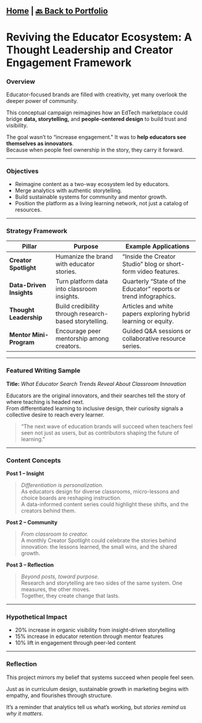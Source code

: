 [Home](https://stacynwigwe.github.io/product-experiments/) | 
[🔙 Back to Portfolio](https://stacynwigwe.github.io/portfolio/)
---
# Reviving the Educator Ecosystem: A Thought Leadership and Creator Engagement Framework

### Overview  
Educator-focused brands are filled with creativity, yet many overlook the deeper power of community.  

This conceptual campaign reimagines how an EdTech marketplace could bridge **data, storytelling,** and **people-centered design** to build trust and visibility.

The goal wasn’t to “increase engagement." It was to **help educators see themselves as innovators**.  
Because when people feel ownership in the story, they carry it forward.

---

### Objectives  
- Reimagine content as a two-way ecosystem led by educators.  
- Merge analytics with authentic storytelling.  
- Build sustainable systems for community and mentor growth.  
- Position the platform as a living learning network, not just a catalog of resources.  

---

### Strategy Framework  

| Pillar | Purpose | Example Applications |
|--------|----------|----------------------|
| **Creator Spotlight** | Humanize the brand with educator stories. | “Inside the Creator Studio” blog or short-form video features. |
| **Data-Driven Insights** | Turn platform data into classroom insights. | Quarterly “State of the Educator” reports or trend infographics. |
| **Thought Leadership** | Build credibility through research-based storytelling. | Articles and white papers exploring hybrid learning or equity. |
| **Mentor Mini-Program** | Encourage peer mentorship among creators. | Guided Q&A sessions or collaborative resource series. |

---

### Featured Writing Sample  
**Title:** *What Educator Search Trends Reveal About Classroom Innovation*  

Educators are the original innovators, and their searches tell the story of where teaching is headed next.  
From differentiated learning to inclusive design, their curiosity signals a collective desire to reach every learner.  

> “The next wave of education brands will succeed when teachers feel seen not just as users, but as contributors shaping the future of learning.”  

---

### Content Concepts  

**Post 1 – Insight**  
> *Differentiation is personalization.*  
> As educators design for diverse classrooms, micro-lessons and choice boards are reshaping instruction.  
> A data-informed content series could highlight these shifts, and the creators behind them.  

**Post 2 – Community**  
> *From classroom to creator.*  
> A monthly Creator Spotlight could celebrate the stories behind innovation: the lessons learned, the small wins, and the shared growth.  

**Post 3 – Reflection**  
> *Beyond posts, toward purpose.*  
> Research and storytelling are two sides of the same system. One measures, the other moves.  
> Together, they create change that lasts.  

---

### Hypothetical Impact  
- 20% increase in organic visibility from insight-driven storytelling  
- 15% increase in educator retention through mentor features  
- 10% lift in engagement through peer-led content  

---

### Reflection  
This project mirrors my belief that systems succeed when people feel seen.  

Just as in curriculum design, sustainable growth in marketing begins with empathy, and flourishes through structure.  

It’s a reminder that analytics tell us what’s working, but *stories remind us why it matters*.
